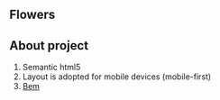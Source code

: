 ## Flowers

## About project

1. Semantic html5
2. Layout is adopted for mobile devices (mobile-first)
3. [Bem](https://en.bem.info/methodology/naming-convention/)
